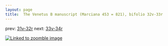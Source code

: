 ```yaml
---
layout: page
title:  The Venetus B manuscript (Marciana 453 = 821), bifolio 32v-33r
---
```


prev: [31v-32r](../31v-32r/) next: [33v-34r](../33v-34r/)



[![Linked to zoomble image](http://www.homermultitext.org/iipsrv?IIIF=/project/homer/pyramidal/deepzoom/hmt/vbbifolio/v1/vb_32v_33r.tif/full/2000,/0/default.jpg)](http://www.homermultitext.org/ict2/?urn=urn:cite2:hmt:vbbifolio.v1:vb_32v_33r)

